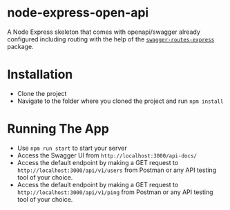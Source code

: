 # node-express-open-api
A Node Express skeleton that comes with openapi/swagger already configured including routing with the help of the [`swagger-routes-express`](https://github.com/davesag/swagger-routes-express) package.

# Installation
- Clone the project 
- Navigate to the folder where you cloned the project and run `npm install`

# Running The App
 - Use `npm run start` to start your server
 - Access the Swagger UI from `http://localhost:3000/api-docs/`
 - Access the default endpoint by making a GET request to `http://localhost:3000/api/v1/users` from Postman or any API testing tool of your choice.
 - Access the default endpoint by making a GET request to `http://localhost:3000/api/v1/ping` from Postman or any API testing tool of your choice.
